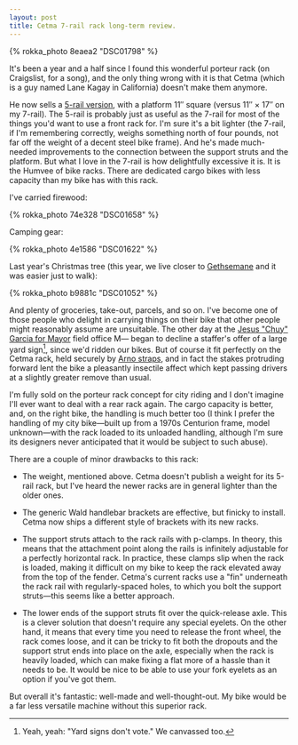 ```yaml
---
layout: post
title: Cetma 7-rail rack long-term review.
---
```


{% rokka_photo 8eaea2 "DSC01798" %}

It's been a year and a half since I found this wonderful porteur rack
(on Craigslist, for a song), and the only thing wrong with it is that
Cetma (which is a guy named Lane Kagay in California) doesn't make
them anymore.

He now sells a <a
href="http://cetmacargo.com/products/5-rail-cetma-rack">5-rail
version</a>, with a platform 11&Prime; square (versus 11&Prime; &times; 17&Prime; on my
7-rail). The 5-rail is probably just as useful as the 7-rail for most
of the things you'd want to use a front rack for. I'm sure it's a bit
lighter (the 7-rail, if I'm remembering correctly, weighs something
north of four pounds, not far off the weight of a decent steel bike
frame). And he's made much-needed improvements to the connection
between the support struts and the platform. But what I love in the
7-rail is how delightfully excessive it is. It is the Humvee of bike
racks. There are dedicated cargo bikes with less capacity than my bike
has with this rack.

I've carried firewood:

{% rokka_photo 74e328 "DSC01658" %}

Camping gear:

{% rokka_photo 4e1586 "DSC01622" %}

Last year's Christmas tree (this year, we live closer to <a
href="http://www.gethsemanegardens.com/">Gethsemane</a> and it was
easier just to walk):

{% rokka_photo b9881c "DSC01052" %}

And plenty of groceries, take-out, parcels, and so on. I've become one
of those people who delight in carrying things on their bike that
other people might reasonably assume are unsuitable. The other day at
the <a href="http://www.chicagoforchuy.com/index.html">Jesus "Chuy"
Garcia for Mayor</a> field office M&mdash; began to decline a
staffer's offer of a large yard sign[^1], since we'd ridden our
bikes. But of course it fit perfectly on the Cetma rack, held securely
by <a
href="http://www.rei.com/product/833518/coghlans-arno-straps">Arno
straps</a>, and in fact the stakes protruding forward lent the bike a
pleasantly insectile affect which kept passing drivers at a slightly
greater remove than usual.

I'm fully sold on the porteur rack concept for city riding and I don't
imagine I'll ever want to deal with a rear rack again. The cargo
capacity is better, and, on the right bike, the handling is much
better too (I think I prefer the handling of my city bike&mdash;built
up from a 1970s Centurion frame, model unknown&mdash;with the rack
loaded to its unloaded handling, although I'm sure its designers never
anticipated that it would be subject to such abuse).

There are a couple of minor drawbacks to this rack:

- The weight, mentioned above. Cetma doesn't publish a weight for its
  5-rail rack, but I've heard the newer racks are in general lighter
  than the older ones.

- The generic Wald handlebar brackets are effective, but finicky to
  install. Cetma now ships a different style of brackets with its new
  racks.

- The support struts attach to the rack rails with p-clamps. In
  theory, this means that the attachment point along the rails is
  infinitely adjustable for a perfectly horizontal rack. In practice,
  these clamps slip when the rack is loaded, making it difficult on my
  bike to keep the rack elevated away from the top of the
  fender. Cetma's current racks use a "fin" underneath the rack rail
  with regularly-spaced holes, to which you bolt the support
  struts&mdash;this seems like a better approach.

- The lower ends of the support struts fit over the quick-release
  axle. This is a clever solution that doesn't require any special
  eyelets. On the other hand, it means that every time you need to
  release the front wheel, the rack comes loose, and it can be tricky
  to fit both the dropouts and the support strut ends into place on
  the axle, especially when the rack is heavily loaded, which can make
  fixing a flat more of a hassle than it needs to be. It would be nice
  to be able to use your fork eyelets as an option if you've got them.

But overall it's fantastic: well-made and well-thought-out. My bike
would be a far less versatile machine without this superior rack.

[^1]: Yeah, yeah: "Yard signs don't vote." We canvassed too.
